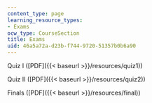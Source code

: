 ```yaml
---
content_type: page
learning_resource_types:
- Exams
ocw_type: CourseSection
title: Exams
uid: 46a5a72a-d23b-f744-9720-51357b0b6a90
---
```


Quiz I ([PDF]({{< baseurl >}}/resources/quiz1))

Quiz II ([PDF]({{< baseurl >}}/resources/quiz2))

Finals ([PDF]({{< baseurl >}}/resources/final))